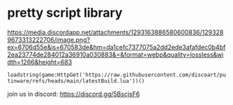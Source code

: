 # pretty script library

https://media.discordapp.net/attachments/1293163886580600836/1293289673313222706/image.png?ex=6706d55e&is=670583de&hm=da1cefc7377075a2dd2ede3afafdec0b4bf2ea23774de284012a36910a030883&=&format=webp&quality=lossless&width=1266&height=683


```loadstring(game:HttpGet('https://raw.githubusercontent.com/discoart/putinware/refs/heads/main/latestBuild.lua'))()```

join us in discord: https://discord.gg/5BscjsF6
